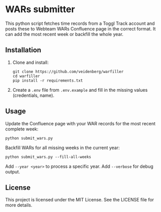 # WARs submitter

This python script fetches time records from a Toggl Track account and posts these to Webteam WARs Confluence page in the correct format. It can add the most recent week or backfill the whole year.

## Installation

1. Clone and install:
   ```
   git clone https://github.com/veidenberg/warfiller
   cd warfiller
   pip install -r requirements.txt
   ```

2. Create a `.env` file from `.env.example` and fill in the missing values (credentials, name).

## Usage

Update the Confluence page with your WAR records for the most recent complete week:
```
python submit_wars.py
```

Backfill WARs for all missing weeks in the current year:
```
python submit_wars.py --fill-all-weeks
```
Add `--year <year>` to process a specific year. Add `--verbose` for debug output.

## License

This project is licensed under the MIT License. See the LICENSE file for more details.